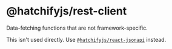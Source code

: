 # @hatchifyjs/rest-client

Data-fetching functions that are not framework-specific.

This isn't used directly. Use [`@hatchifyjs/react-jsonapi`](https://github.com/bitovi/hatchify/blob/main/docs/react-jsonapi/README.md) instead.
